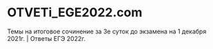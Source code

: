 # OTVETi_EGE2022.com
Темы на итоговое сочинение за 3е суток до экзамена на 1 декабря 2021г. | Ответы ЕГЭ 2022г.
